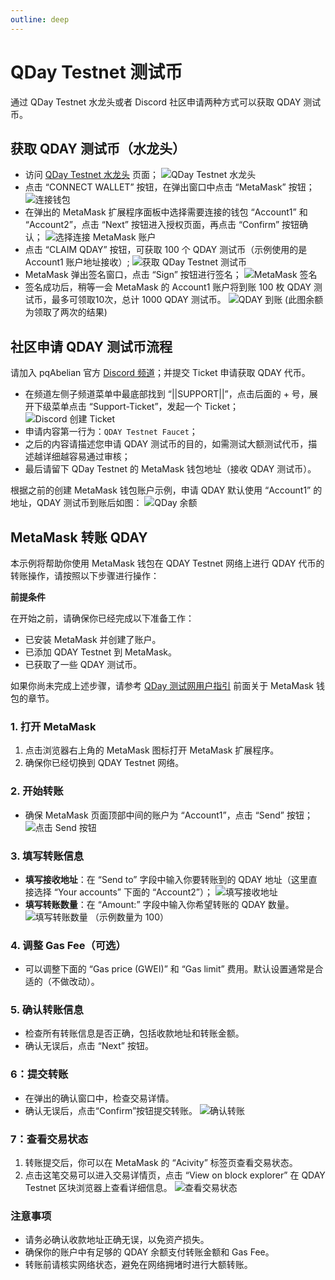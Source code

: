 ```yaml
---
outline: deep
---
```


# QDay Testnet 测试币

通过 QDay Testnet 水龙头或者 Discord 社区申请两种方式可以获取 QDAY 测试币。

## 获取 QDAY 测试币（水龙头）

- 访问 [QDay Testnet 水龙头](https://testnet-faucet.qday.info/) 页面；
  ![QDay Testnet 水龙头](/qday-testnet/qday-faucet/qday-faucet-page.png)<br>
- 点击 “CONNECT WALLET” 按钮，在弹出窗口中点击 “MetaMask” 按钮；
  ![连接钱包](/qday-testnet/qday-faucet/connect-wallet.png)<br>
- 在弹出的 MetaMask 扩展程序面板中选择需要连接的钱包 “Account1” 和 “Account2”，点击 “Next” 按钮进入授权页面，再点击 “Confirm” 按钮确认；
  ![选择连接 MetaMask 账户](/qday-testnet/qday-faucet/connect-metamask-accounts.png)<br>
- 点击 “CLAIM QDAY” 按钮，可获取 100 个 QDAY 测试币（示例使用的是 Account1 账户地址接收）;
  ![获取 QDay Testnet 测试币](/qday-testnet/qday-faucet/claim-qday.png)<br>
- MetaMask 弹出签名窗口，点击 “Sign” 按钮进行签名；
  ![MetaMask 签名](/qday-testnet/qday-faucet/metamask-sign.png)<br>
- 签名成功后，稍等一会 MetaMask 的 Account1 账户将到账 100 枚 QDAY 测试币，最多可领取10次，总计 1000 QDAY 测试币。
  ![QDAY 到账](/qday-testnet/qday-faucet/metamask-qday-balance.png)
  (此图余额为领取了两次的结果)

## 社区申请 QDAY 测试币流程

请加入 pqAbelian 官方 [Discord 频道](https://discord.gg/Rrb33mC3Kc)；并提交 Ticket 申请获取 QDAY 代币。

- 在频道左侧子频道菜单中最底部找到 “||SUPPORT||”，点击后面的 + 号，展开下级菜单点击 “Support-Ticket”，发起一个 Ticket；
  ![Discord 创建 Ticket](/qday-testnet/qday-faucet/discord-create-ticket.png)<br>
- 申请内容第一行为：`QDAY Testnet Faucet`；
- 之后的内容请描述您申请 QDAY 测试币的目的，如需测试大额测试代币，描述越详细越容易通过审核；
- 最后请留下 QDay Testnet 的 MetaMask 钱包地址（接收 QDAY 测试币）。

根据之前的创建 MetaMask 钱包账户示例，申请 QDAY 默认使用 “Account1” 的地址，QDAY 测试币到账后如图：
![QDay 余额](/qday-testnet/qday-faucet/qday-balance.png)

## MetaMask 转账 QDAY

本示例将帮助你使用 MetaMask 钱包在 QDAY Testnet 网络上进行 QDAY 代币的转账操作，请按照以下步骤进行操作：

**前提条件**

在开始之前，请确保你已经完成以下准备工作：

- 已安装 MetaMask 并创建了账户。
- 已添加 QDAY Testnet 到 MetaMask。
- 已获取了一些 QDAY 测试币。

如果你尚未完成上述步骤，请参考 [QDay 测试网用户指引](/zh/guide/qday-testnet/metamask) 前面关于 MetaMask 钱包的章节。

### 1. 打开 MetaMask

1. 点击浏览器右上角的 MetaMask 图标打开 MetaMask 扩展程序。
2. 确保你已经切换到 QDAY Testnet 网络。

### 2. 开始转账

- 确保 MetaMask 页面顶部中间的账户为 “Account1”，点击 “Send” 按钮；
   ![点击 Send 按钮](/qday-testnet/qday-faucet/transaction-send-qday.png)

### 3. 填写转账信息

- **填写接收地址**：在 “Send to” 字段中输入你要转账到的 QDAY 地址（这里直接选择 “Your accounts” 下面的 “Account2”）；
  ![填写接收地址](/qday-testnet/qday-faucet/transaction-send-to.png)<br>
- **填写转账数量**：在 “Amount:” 字段中输入你希望转账的 QDAY 数量。
  ![填写转账数量](/qday-testnet/qday-faucet/transaction-send-amount.png)
  （示例数量为 100）

### 4. 调整 Gas Fee（可选）

- 可以调整下面的 “Gas price (GWEI)” 和 “Gas limit” 费用。默认设置通常是合适的（不做改动）。

### 5. 确认转账信息

- 检查所有转账信息是否正确，包括收款地址和转账金额。
- 确认无误后，点击 “Next” 按钮。

### 6：提交转账

- 在弹出的确认窗口中，检查交易详情。
- 确认无误后，点击“Confirm”按钮提交转账。
  ![确认转账](/qday-testnet/qday-faucet/transaction-confirm.png)

### 7：查看交易状态

1. 转账提交后，你可以在 MetaMask 的 “Acivity” 标签页查看交易状态。
2. 点击这笔交易可以进入交易详情页，点击 “View on block explorer” 在 QDAY Testnet 区块浏览器上查看详细信息。
![查看交易状态](/qday-testnet/qday-faucet/transaction-status.png)

### 注意事项

- 请务必确认收款地址正确无误，以免资产损失。
- 确保你的账户中有足够的 QDAY 余额支付转账金额和 Gas Fee。
- 转账前请核实网络状态，避免在网络拥堵时进行大额转账。
